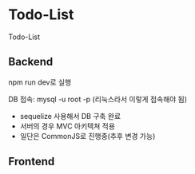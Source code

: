 # Todo-List

Todo-List

## Backend

npm run dev로 실행

DB 접속: mysql -u root -p (리눅스라서 이렇게 접속해야 됨)

- sequelize 사용해서 DB 구축 완료
- 서버의 경우 MVC 아키텍쳐 적용
- 일단은 CommonJS로 진행중(추후 변경 가능)

## Frontend
